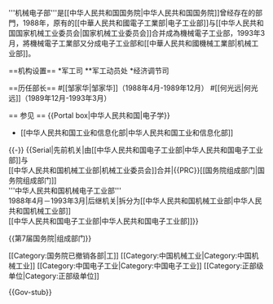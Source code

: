 '''机械电子部'''是[[中华人民共和国国务院|中华人民共和国国务院]]曾经存在的部門，1988年，原有的[[中華人民共和國電子工業部|电子工业部]]与[[中华人民共和国国家机械工业委员会|国家机械工业委员会]]合并成為機械電子工业部，1993年3月，將機械電子工業部又分成电子工业部和[[中華人民共和國機械工業部|机械工业部]]。

==机构设置==
*军工司
**军工动员处
*经济调节司

==历任部长==
#[[邹家华|邹家华]]（1988年4月-1989年12月）
#[[何光远|何光远]]（1989年12月-1993年3月）

== 参见 ==
{{Portal box|中华人民共和国|电子学}}
* [[中华人民共和国工业和信息化部|中华人民共和国工业和信息化部]]

{{-}}
{{Serial|先前机关|由[[中华人民共和国电子工业部|中华人民共和国电子工业部]]与<br />[[中华人民共和国机械工业部|机械工业委员会]]合并|{{PRC}}[[国务院组成部门|国务院组成部门]]<br />'''中华人民共和国机械电子工业部'''<br />1988年4月－1993年3月|后继机关|拆分为[[中华人民共和国机械工业部|中华人民共和国机械工业部]]<br>[[中华人民共和国电子工业部|中华人民共和国电子工业部]]}}

{{第7届国务院|组成部门}}

[[Category:国务院已撤销各部|工]]
[[Category:中国机械工业|Category:中国机械工业]]
[[Category:中国电子工业|Category:中国电子工业]]
[[Category:正部级单位|Category:正部级单位]]

{{Gov-stub}}
